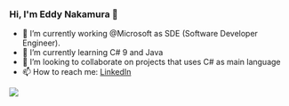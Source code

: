 ### Hi, I'm Eddy Nakamura 👋

- 🔭 I’m currently working @Microsoft as SDE (Software Developer Engineer).
- 🌱 I’m currently learning C# 9 and Java
- 👯 I’m looking to collaborate on projects that uses C# as main language
- 📫 How to reach me: [LinkedIn](https://www.linkedin.com/in/eddy-nakamura/)

<img src="https://github-readme-stats.vercel.app/api?username=eddynaka&&show_icons=true" />

<!--
**eddynaka/eddynaka** is a ✨ _special_ ✨ repository because its `README.md` (this file) appears on your GitHub profile.

Here are some ideas to get you started:

- 🤔 I’m looking for help with ...
- 💬 Ask me about ...
- 📫 How to reach me: ...
- 😄 Pronouns: ...
- ⚡ Fun fact: ...
-->
